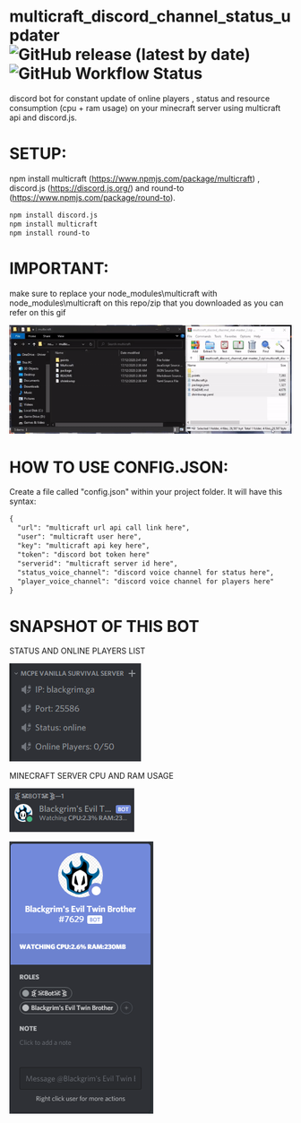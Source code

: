 # multicraft_discord_channel_status_updater ![GitHub release (latest by date)](https://img.shields.io/github/v/release/Azan-Shah/multicraft_discord_channel_stat)![GitHub Workflow Status](https://img.shields.io/github/workflow/status/Azan-Shah/multicraft_discord_channel_stat/CodeQL)
discord bot for constant update of online players , status and resource consumption (cpu + ram usage) on your minecraft server using multicraft api and discord.js.

# SETUP:

npm install multicraft (https://www.npmjs.com/package/multicraft) , discord.js (https://discord.js.org/) and round-to (https://www.npmjs.com/package/round-to).

```
npm install discord.js
npm install multicraft
npm install round-to
```

# IMPORTANT:

make sure to replace your node_modules\multicraft with node_modules\multicraft on this repo/zip that you downloaded as you can refer on this gif


![](https://raw.githubusercontent.com/Azan-Shah/multicraft_discord_channel_stat/master/readme%20stuff/replace.gif)

# HOW TO USE CONFIG.JSON:

Create a file called "config.json" within your project folder. It will have this syntax:

```
{
  "url": "multicraft url api call link here",
  "user": "multicraft user here",
  "key": "multicraft api key here",
  "token": "discord bot token here"
  "serverid": "multicraft server id here",
  "status_voice_channel": "discord voice channel for status here",
  "player_voice_channel": "discord voice channel for players here" 
}
```
# SNAPSHOT OF THIS BOT

STATUS AND ONLINE PLAYERS LIST

![](https://raw.githubusercontent.com/Azan-Shah/multicraft_discord_channel_stat/master/readme%20stuff/minecraft%201.PNG)


MINECRAFT SERVER CPU AND RAM USAGE

![](https://raw.githubusercontent.com/Azan-Shah/multicraft_discord_channel_stat/master/readme%20stuff/minecraft%202.PNG)

![](https://raw.githubusercontent.com/Azan-Shah/multicraft_discord_channel_stat/master/readme%20stuff/minecraft%203.PNG)
